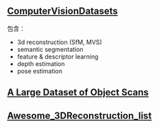 ## [ComputerVisionDatasets](https://github.com/AIBluefisher/ComputerVisionDatasets)

包含：

-   3d reconstruction (SfM, MVS)
-   semantic segmentation
-   feature & descriptor learning
-   depth estimation
-   pose estimation

## [A Large Dataset of Object Scans](http://redwood-data.org/3dscan/index.html)

## [Awesome_3DReconstruction_list](https://github.com/openMVG/awesome_3DReconstruction_list)
<!--stackedit_data:
eyJoaXN0b3J5IjpbMTkwNDM1ODM4LDc1Mjk1MTgzOCw2ODU1Nj
Q3MzVdfQ==
-->